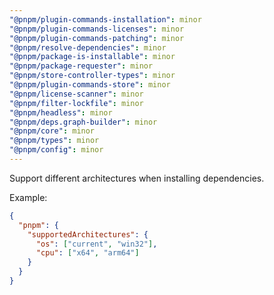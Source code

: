 ```yaml
---
"@pnpm/plugin-commands-installation": minor
"@pnpm/plugin-commands-licenses": minor
"@pnpm/plugin-commands-patching": minor
"@pnpm/resolve-dependencies": minor
"@pnpm/package-is-installable": minor
"@pnpm/package-requester": minor
"@pnpm/store-controller-types": minor
"@pnpm/plugin-commands-store": minor
"@pnpm/license-scanner": minor
"@pnpm/filter-lockfile": minor
"@pnpm/headless": minor
"@pnpm/deps.graph-builder": minor
"@pnpm/core": minor
"@pnpm/types": minor
"@pnpm/config": minor
---
```


Support different architectures when installing dependencies.

Example:

```json
{
  "pnpm": {
    "supportedArchitectures": {
      "os": ["current", "win32"],
      "cpu": ["x64", "arm64"]
    }
  }
}
```
